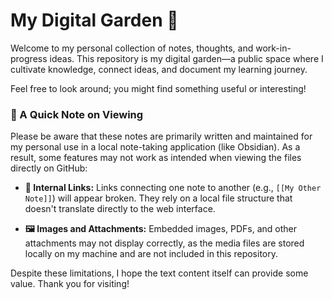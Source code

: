 # My Digital Garden 🌱

Welcome to my personal collection of notes, thoughts, and work-in-progress ideas. This repository is my digital garden—a public space where I cultivate knowledge, connect ideas, and document my learning journey.

Feel free to look around; you might find something useful or interesting!

### 🚨 A Quick Note on Viewing

Please be aware that these notes are primarily written and maintained for my personal use in a local note-taking application (like Obsidian). As a result, some features may not work as intended when viewing the files directly on GitHub:

- **🔗 Internal Links:** Links connecting one note to another (e.g., `[[My Other Note]]`) will appear broken. They rely on a local file structure that doesn't translate directly to the web interface.
    
- **🖼️ Images and Attachments:** Embedded images, PDFs, and other attachments may not display correctly, as the media files are stored locally on my machine and are not included in this repository.
    

Despite these limitations, I hope the text content itself can provide some value. Thank you for visiting!
